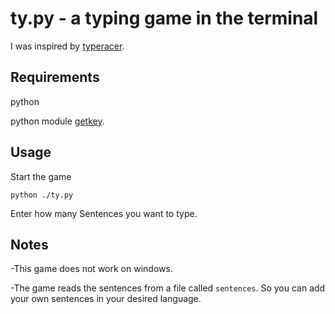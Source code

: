 # ty.py - a typing game in the terminal

I was inspired by [typeracer](https://play.typeracer.com/).

## Requirements

python

python module [getkey](https://pypi.org/project/getkey/).

## Usage

Start the game
```
python ./ty.py
```
Enter how many Sentences you want to type.

## Notes

-This game does not work on windows.

-The game reads the sentences from a file called `sentences`. So you can add your own sentences in your desired language.
